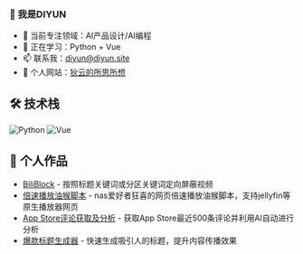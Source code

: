 ### 👋 我是DIYUN  
- 🔭 当前专注领域：AI产品设计/AI编程  
- 🌱 正在学习：Python + Vue  
- 📫 联系我：diyun@diyun.site
- 🚀 个人网站：[狄云的所思所想](https://diyun.site)

## 🛠 技术栈  
![Python](https://img.shields.io/badge/-Python-3776AB?logo=python&logoColor=white)
![Vue](https://img.shields.io/badge/-Vue-4FC08D?logo=vuedotjs&logoColor=white)

## 🌟 个人作品
- [BiliBlock](https://chromewebstore.google.com/detail/biliblock-%E9%80%9A%E8%BF%87%E5%85%B3%E9%94%AE%E8%AF%8D%E5%B1%8F%E8%94%BDb%E7%AB%99%E8%A7%86%E9%A2%91/fhpfjgpkileoggjbochgnjcafenljcdg) - 按照标题关键词或分区关键词定向屏蔽视频
- [倍速播放油猴脚本](https://greasyfork.org/zh-CN/scripts/523429) - nas爱好者狂喜的网页倍速播放油猴脚本，支持jellyfin等原生播放器网页
- [App Store评论获取及分析](https://app.diyun.site/) - 获取App Store最近500条评论并利用AI自动进行分析
- [爆款标题生成器](https://title.diyun.site/) - 快速生成吸引人的标题，提升内容传播效果
